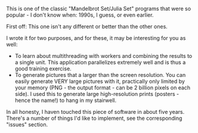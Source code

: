 This is one of the classic "Mandelbrot Set/Julia Set" programs that were so
popular - I don't know when: 1990s, I guess, or even earlier.

First off: This one isn't any different or better than the other ones.

I wrote it for two purposes, and for these, it may be interesting for you as
well:

- To learn about multithreading with workers and combining the results to a 
single unit. This application parallelizes extremely well and is thus a good
training exercise.
- To generate pictures that a larger than the screen resolution. You can
easily generate VERY large pictures with it, practically only limited by
your memory (PNG - the output format - can be 2 billion pixels on each side).
I used this to generate large high-resolution prints (posters - hence the
name!) to hang in my stairwell.

In all honesty, I haven touched this piece of software in about five years. 
There's a number of things I'd like to implement, see the corresponding 
"issues" section.
